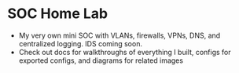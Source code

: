 # SOC Home Lab
- My very own mini SOC with VLANs, firewalls, VPNs, DNS, and centralized logging. IDS coming soon.
- Check out docs for walkthroughs of everything I built, configs for exported configs, and diagrams for related images

